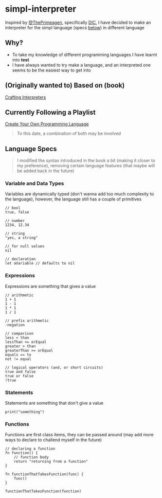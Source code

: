 # simpl-interpreter
Inspired by [@ThePrimeagen](https://github.com/theprimeagen), specifically [DIC](https://github.com/ThePrimeagen/ts-rust-zig-deez), I have decided to make an interpreter for the simpl language (specs [below](#language-specs)) in different language

## Why?
- To take my knowledge of different programming languages I have learnt into **test**
- I have always wanted to try make a language, and an interpreted one seems to be the easiest way to get into

## (Originally wanted to) Based on (book)
[Crafting Interpreters](https://craftinginterpreters.com)

## Currently Following a Playlist
[Create Your Own Programming Language](https://youtube.com/playlist?list=PLCeDGOId_Kkh4boTj5rGeVn1HQWkzVj_h&si=fRViv6DcHGDNGX9_)
> To this date, a combination of both may be involved

## Language Specs
> I modified the syntax introduced in the book a bit (making it closer to my preference), removing certain language features (that maybe will be added back in the future) 

### Variable and Data Types
Variables are dynamically typed (don't wanna add too much complexity to the language), however, the language still has a couple of primitives
```
// bool
true, false

// number
1234, 12.34

// string
"yes, a string"

// for null values
nil

// declaration
let aVariable // defaults to nil
```

### Expressions
Expressions are something that gives a value
```
// arithmetic
1 + 1
1 - 1
1 * 1
1 / 1

// prefix arithmetic
-negation

// comparison
less < than
lessThan <= orEqual
greater > than
greaterThan >= orEqual
equals == to
not != equal

// logical operators (and, or short circuits)
true and false
true or false
!true
```

### Statements
Statements are something that don't give a value
```
print("something")
```

### Functions
Functions are first class items, they can be passed around (may add more ways to declare to challend myself in the future)
```
// declaring a function
fn function() {
    // function body
    return "returning from a function"
}

fn functionThatTakesFunction(func) {
    func()
}

functionThatTakesFunction(function)
```

